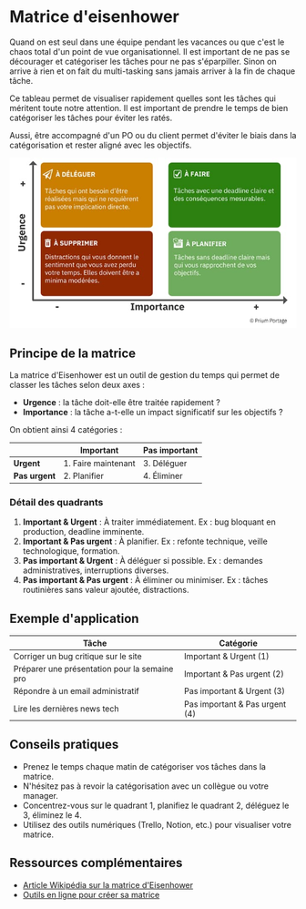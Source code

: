 # Matrice d'eisenhower

Quand on est seul dans une équipe pendant les vacances ou que c'est le chaos total d'un point de vue organisationnel. Il est important de ne pas se décourager et catégoriser les tâches pour ne pas s'éparpiller. Sinon on arrive à rien et on fait du multi-tasking sans jamais arriver à la fin de chaque tâche. 

Ce tableau permet de visualiser rapidement quelles sont les tâches qui méritent toute notre attention. Il est important de prendre le temps de bien catégoriser les tâches pour éviter les ratés. 

Aussi, être accompagné d'un PO ou du client permet d'éviter le biais dans la catégorisation et rester aligné avec les objectifs.

![eisenhower](./eisenhower.jpg)

## Principe de la matrice

La matrice d'Eisenhower est un outil de gestion du temps qui permet de classer les tâches selon deux axes :

- **Urgence** : la tâche doit-elle être traitée rapidement ?
- **Importance** : la tâche a-t-elle un impact significatif sur les objectifs ?

On obtient ainsi 4 catégories :

|                | Important                | Pas important            |
|----------------|--------------------------|--------------------------|
| **Urgent**     | 1. Faire maintenant      | 3. Déléguer              |
| **Pas urgent** | 2. Planifier             | 4. Éliminer              |

### Détail des quadrants

1. **Important & Urgent** : À traiter immédiatement. Ex : bug bloquant en production, deadline imminente.
2. **Important & Pas urgent** : À planifier. Ex : refonte technique, veille technologique, formation.
3. **Pas important & Urgent** : À déléguer si possible. Ex : demandes administratives, interruptions diverses.
4. **Pas important & Pas urgent** : À éliminer ou minimiser. Ex : tâches routinières sans valeur ajoutée, distractions.

## Exemple d'application

| Tâche                                         | Catégorie                        |
|-----------------------------------------------|----------------------------------|
| Corriger un bug critique sur le site          | Important & Urgent (1)           |
| Préparer une présentation pour la semaine pro | Important & Pas urgent (2)       |
| Répondre à un email administratif             | Pas important & Urgent (3)       |
| Lire les dernières news tech                  | Pas important & Pas urgent (4)   |

## Conseils pratiques

- Prenez le temps chaque matin de catégoriser vos tâches dans la matrice.
- N'hésitez pas à revoir la catégorisation avec un collègue ou votre manager.
- Concentrez-vous sur le quadrant 1, planifiez le quadrant 2, déléguez le 3, éliminez le 4.
- Utilisez des outils numériques (Trello, Notion, etc.) pour visualiser votre matrice.

## Ressources complémentaires
- [Article Wikipédia sur la matrice d'Eisenhower](https://fr.wikipedia.org/wiki/Matrice_d%27Eisenhower)
- [Outils en ligne pour créer sa matrice](https://www.eisenhower.me/eisenhower-matrix/)